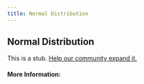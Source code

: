 ```yaml
---
title: Normal Distribution
---
```


## Normal Distribution

This is a stub. [Help our community expand it.](https://github.com/freeCodeCamp/guide-articles/tree/master/articles/Math/Statistics/Normal-Distribution/index.md)

<!-- The article goes here, in GitHub-flavored Markdown. Feel free to add YouTube videos, images, and CodePen/JSBin embeds  -->

#### More Information:
<!-- Please add any articles you think might be helpful to read before writing the article -->


